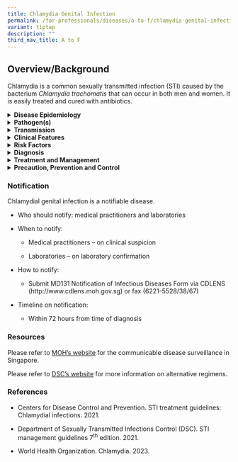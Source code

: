 ```yaml
---
title: Chlamydia Genital Infection
permalink: /for-professionals/diseases/a-to-f/chlamydia-genital-infection/
variant: tiptap
description: ""
third_nav_title: A to F
---
```

<h2>Overview/Background</h2>
<p>Chlamydia is a common sexually transmitted infection (STI) caused by the
bacterium <em>Chlamydia trachomatis </em>that can occur in both men and
women. It is easily treated and cured with antibiotics.</p>
<div data-type="detailGroup" class="isomer-accordion isomer-accordion-white">
<details class="isomer-details">
<summary><strong>Disease Epidemiology</strong>
</summary>
<div data-type="detailsContent" class="isomer-details-content">
<p>Globally, it is the most common STI.&nbsp;The global prevalence among
people aged 15–49 years was estimated to be 4.0% for women and 2.5% for
men in 2020.&nbsp;Chlamydia genital infections occur frequently among sexually
active adolescents and young adults.</p>
<p>&nbsp;</p>
<p>In Singapore, chlamydia had the highest incidence followed by syphilis
and gonorrhoea among the three legally notifiable STIs in 2019 and 2020.
It was more commonly reported in men.</p>
</div>
</details>
<details class="isomer-details">
<summary><strong>Pathogen(s)</strong>
</summary>
<div data-type="detailsContent" class="isomer-details-content">
<p><em>Chlamydia trachomatis</em>
</p>
</div>
</details>
<details class="isomer-details">
<summary><strong>Transmission</strong>
</summary>
<div data-type="detailsContent" class="isomer-details-content">
<p>Chlamydia can be transmitted through vaginal, anal, or oral intercourse
with an infected individual. Semen does not have to be present to contract
or spread the infection. Sexually active teenage girls and young women
are more prone to develop chlamydial infection as the opening of the uterus
(cervix) is not fully matured.</p>
<p>An infected mother can also pass chlamydia to her baby during vaginal
delivery.</p>
<p>&nbsp;</p>
<p><strong>Incubation period:</strong> The incubation period is poorly defined
but is probably 5 to 14 days or longer.</p>
<p><strong>Infectious period: </strong>Unknown but is presumed to last until
treatment is completed. If untreated, it may persist for several months.</p>
</div>
</details>
<details class="isomer-details">
<summary><strong>Clinical Features</strong>
</summary>
<div data-type="detailsContent" class="isomer-details-content">
<p>Many adult genital infections and most pharyngeal and rectal infections
caused by chlamydia are asymptomatic. Chlamydia often does not cause symptoms
especially in women. If symptoms do occur, they are usually mild and start
to show between one to three weeks after exposure to the bacteria.</p>
<p>&nbsp;</p>
<p>In women, symptoms may include:</p>
<ul data-tight="true" class="tight">
<li>
<p>abnormal vaginal discharge</p>
</li>
<li>
<p>bleeding between menstrual periods or after sex</p>
</li>
<li>
<p>pelvic pain</p>
</li>
<li>
<p>burning sensation when urinating</p>
</li>
</ul>
<p>&nbsp;</p>
<p>In men, symptoms may include:</p>
<ul data-tight="true" class="tight">
<li>
<p>burning when urinating</p>
</li>
<li>
<p>discharge from the penis</p>
</li>
<li>
<p>pain or discomfort in the testicles.</p>
</li>
</ul>
<p></p>
<p>Anal infection in women and men can cause</p>
<ul data-tight="true" class="tight">
<li>
<p>pain</p>
</li>
<li>
<p>discharge</p>
</li>
<li>
<p>bleeding</p>
</li>
</ul>
<p>&nbsp;</p>
<p>Serotypes L1-L3&nbsp;<em>Chlamydia trachomatis</em>&nbsp;can cause another
STI called lymphogranuloma venereum. The symptoms of this infection include
genital sores followed by fever and swelling of the lymph nodes in the
groin.</p>
<p>&nbsp;</p>
<p>Several important complications may result from chlamydia infections,
including pelvic inflammatory disease, ectopic pregnancy and tubal infertility
in women, epididymo-orchitis in males, and conjunctivitis and reactive
arthritis in both sexes. Maternal-foetal transmission to newborns during
delivery may lead to neonatal conjunctivitis and pneumonia</p>
</div>
</details>
<details class="isomer-details">
<summary><strong>Risk Factors</strong>
</summary>
<div data-type="detailsContent" class="isomer-details-content">
<p>Risk factors include:</p>
<ul data-tight="true" class="tight">
<li>
<p>Unprotected sex with an infected person</p>
</li>
<li>
<p>Having multiple sex partners</p>
</li>
<li>
<p>Inconsistent condom use</p>
</li>
<li>
<p>Persons who exchange sex for money or drugs</p>
</li>
<li>
<p>Past history or current presence of other STIs</p>
</li>
</ul>
</div>
</details>
<details class="isomer-details">
<summary><strong>Diagnosis</strong>
</summary>
<div data-type="detailsContent" class="isomer-details-content">
<p>Tests for diagnosis include:</p>
<ul data-tight="true" class="tight">
<li>
<p>Nucleic acid-based amplification testing (NAAT), a gold standard</p>
<ul data-tight="true" class="tight">
<li>
<p>Females: cervical or vulvo-vaginal swabs are specimens of choice, followed
by first void urine (FVU)</p>
</li>
<li>
<p>Males: urine is the specimen of choice; FVU is as sensitive as urethral
swabs</p>
</li>
</ul>
</li>
<li>
<p>Polymerase chain reaction (PCR) can be used to test a range of specimens
(urine, urethral, cervical, rectal, pharyngeal)</p>
</li>
</ul>
</div>
</details>
<details class="isomer-details">
<summary><strong>Treatment and Management</strong>
</summary>
<div data-type="detailsContent" class="isomer-details-content">
<p>Recommended regimens for uncomplicated chlamydia infections in adults:</p>
<ul data-tight="true" class="tight">
<li>
<p><strong>Doxycycline</strong>&nbsp;100 mg orally 2 times/day for 7 days</p>
</li>
</ul>
<p>&nbsp;</p>
<p>Recommended regimens for chlamydia infections in pregnancy:</p>
<p><strong>Azithromycin 1g orally single dose</strong>
</p>
<p></p>
<p>Follow-up:</p>
<ul data-tight="true" class="tight">
<li>
<p>A test-of-cure is not necessary with compliance to treatment with a tetracycline
or azithromycin has been completed, unless symptoms persist or reinfection
is suspected</p>
</li>
<li>
<p>Test-of-cure is however recommended after 4 weeks for infection in infants,
children and pregnant women, or when erythromycin was used</p>
</li>
<li>
<p>Non-culture tests (e.g., NAATs) performed within 4 weeks of completing
treatment may yield false positive tests due to persistence of chlamydia
antigens</p>
</li>
<li>
<p>Owing to the increased risk of complications following repeat infection
in females, rescreening for reinfection may be indicated especially for
high-risk females after 3 to 4 months</p>
</li>
<li>
<p>Serologic tests for syphilis and HIV should be performed; if negative
they should be repeated at 3 months for syphilis and HIV, after the last
high risk exposure</p>
</li>
</ul>
<p></p>
<p>Please refer to <a href="https://www.nsc.com.sg/dsc/healthcare-professionals/publications/Pages/STI-Management-Guidelines.aspx" rel="noopener noreferrer nofollow" target="_blank">DSC’s website</a> for
more information on alternative regimens.</p>
</div>
</details>
<details class="isomer-details">
<summary><strong>Precaution, Prevention and Control</strong>
</summary>
<div data-type="detailsContent" class="isomer-details-content">
<p>Annual screening for chlamydia symptoms and other STIs is recommended
for all individuals who are sexually active.</p>
<ul data-tight="true" class="tight">
<li>
<p>Individuals with multiple sex partners, change in sex partner, or engaging
in unprotected sex should consider regular screening</p>
</li>
<li>
<p>More frequent screening than annual might be indicated for certain individuals
on the basis of their risk behaviors</p>
</li>
</ul>
<p>&nbsp;</p>
<p>Prevention of chlamydia:</p>
<ul data-tight="true" class="tight">
<li>
<p>Consistent and correct use of condoms when engaging in sexual activity&nbsp;</p>
</li>
<li>
<p>Limit the number of sex partners</p>
</li>
<li>
<p>Get tested for STIs regularly</p>
</li>
</ul>
<p>&nbsp;</p>
<p>Management of sexual contacts:</p>
<ul data-tight="true" class="tight">
<li>
<p>Sex partners of symptomatic male patients within the last 60 days from
symptom onset (or the most recent sex partner if the last contact was &gt;60
days) should be screened and treated for chlamydial infection epidemiologically.
The look-back period for contacts of female patients and asymptomatic males
is longer, e.g., 3 months.</p>
</li>
</ul>
</div>
</details>
</div>
<h3>Notification</h3>
<p>Chlamydial genital infection is a notifiable disease.</p>
<ul data-tight="true" class="tight">
<li>
<p>Who should notify: medical practitioners and laboratories</p>
</li>
<li>
<p>When to notify:</p>
<ul data-tight="true" class="tight">
<li>
<p>Medical practitioners – on clinical suspicion</p>
</li>
<li>
<p>Laboratories – on laboratory confirmation</p>
</li>
</ul>
</li>
<li>
<p>How to notify:</p>
<ul data-tight="true" class="tight">
<li>
<p>Submit MD131 Notification of Infectious Diseases Form via CDLENS (<a rel="noopener noreferrer nofollow" target="_blank">http://www.cdlens.moh.gov.sg</a>) or
fax (6221-5528/38/67)</p>
</li>
</ul>
</li>
<li>
<p>Timeline on notification:</p>
<ul data-tight="true" class="tight">
<li>
<p>Within 72 hours from time of diagnosis</p>
</li>
</ul>
</li>
</ul>
<h3>Resources</h3>
<p>Please refer to <a href="https://www.moh.gov.sg/resources-statistics/reports/communicable-diseases-surveillance-in-singapore-2019-2020" rel="noopener noreferrer nofollow" target="_blank">MOH’s website</a> for
the communicable disease surveillance in Singapore.</p>
<p>Please refer to <a href="https://www.nsc.com.sg/dsc/healthcare-professionals/publications/Pages/STI-Management-Guidelines.aspx" rel="noopener noreferrer nofollow" target="_blank">DSC’s website</a> for
more information on alternative regimens.</p>
<h3>References</h3>
<ul data-tight="true" class="tight">
<li>
<p>Centers for Disease Control and Prevention. STI treatment guidelines:
Chlamydial infections. 2021.</p>
</li>
<li>
<p>Department of Sexually Transmitted Infections Control (DSC). STI management
guidelines 7<sup>th</sup> edition. 2021.</p>
</li>
<li>
<p>World Health Organization. Chlamydia. 2023.</p>
</li>
</ul>
<p></p>
<p></p>